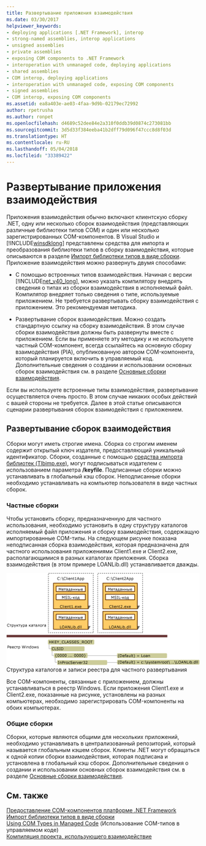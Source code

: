 ```yaml
---
title: Развертывание приложения взаимодействия
ms.date: 03/30/2017
helpviewer_keywords:
- deploying applications [.NET Framework], interop
- strong-named assemblies, interop applications
- unsigned assemblies
- private assemblies
- exposing COM components to .NET Framework
- interoperation with unmanaged code, deploying applications
- shared assemblies
- COM interop, deploying applications
- interoperation with unmanaged code, exposing COM components
- signed assemblies
- COM interop, exposing COM components
ms.assetid: ea8a403e-ae03-4faa-9d9b-02179ec72992
author: rpetrusha
ms.author: ronpet
ms.openlocfilehash: d4689c52dee84e2a310f0ddb39d0874c273081bb
ms.sourcegitcommit: 3d5d33f384eeba41b2dff79d096f47ccc8d8f03d
ms.translationtype: HT
ms.contentlocale: ru-RU
ms.lasthandoff: 05/04/2018
ms.locfileid: "33389422"
---
```

# <a name="deploying-an-interop-application"></a>Развертывание приложения взаимодействия
Приложения взаимодействия обычно включают клиентскую сборку .NET, одну или несколько сборок взаимодействия (представляющих различные библиотеки типов COM) и один или несколько зарегистрированных COM-компонентов. В Visual Studio и [!INCLUDE[winsdklong](../../../includes/winsdklong-md.md)] представлены средства для импорта и преобразования библиотеки типов в сборку взаимодействия, которые описываются в разделе [Импорт библиотеки типов в виде сборки](importing-a-type-library-as-an-assembly.md). Приложение взаимодействия можно развернуть двумя способами:  
  
-   С помощью встроенных типов взаимодействия. Начиная с версии [!INCLUDE[net_v40_long](../../../includes/net-v40-long-md.md)], можно указать компилятору внедрять сведения о типах из сборки взаимодействия в исполняемый файл. Компилятор внедряет только сведения о типе, используемые приложением. Не требуется развертывать сборку взаимодействия с приложением. Это рекомендуемая методика.  
  
-   Развертывание сборок взаимодействия. Можно создать стандартную ссылку на сборку взаимодействия. В этом случае сборки взаимодействия должны быть развернуты вместе с приложением. Если вы применяете эту методику и не используете частный COM-компонент, всегда ссылайтесь на основную сборку взаимодействия (PIA), опубликованную автором COM-компонента, который планируется включить в управляемый код. Дополнительные сведения о создании и использовании основных сборок взаимодействия см. в разделе [Основные сборки взаимодействия](https://msdn.microsoft.com/library/b977a8be-59a0-40a0-a806-b11ffba5c080(v=vs.100)).  
  
 Если вы используете встроенные типы взаимодействия, развертывание осуществляется очень просто. В этом случае никаких особых действий с вашей стороны не требуется. Далее в этой статье описываются сценарии развертывания сборок взаимодействия с приложением.  
  
## <a name="deploying-interop-assemblies"></a>Развертывание сборок взаимодействия  
 Сборки могут иметь строгие имена. Сборка со строгим именем содержит открытый ключ издателя, предоставляющий уникальный идентификатор. Сборки, созданные с помощью [средства импорта библиотек (Tlbimp.exe)](../tools/tlbimp-exe-type-library-importer.md), могут подписываться издателем с использованием параметра **/keyfile**. Подписанные сборки можно устанавливать в глобальный кэш сборок. Неподписанные сборки необходимо устанавливать на компьютер пользователя в виде частных сборок.  
  
### <a name="private-assemblies"></a>Частные сборки  
 Чтобы установить сборку, предназначенную для частного использования, необходимо установить в одну структуру каталогов исполняемый файл приложения и сборку взаимодействия, содержащую импортированные COM-типы. На следующем рисунке показана неподписанная сборка взаимодействия, которая предназначена для частного использования приложениями Client1.exe и Client2.exe, располагающимися в разных каталогах приложения. Сборка взаимодействия (в этом примере LOANLib.dll) устанавливается дважды.  
  
 ![Структура каталогов и реестр Windows](media/comdeployprivate.gif "comdeployprivate")  
Структура каталогов и записи реестра для частного развертывания  
  
 Все COM-компоненты, связанные с приложением, должны устанавливаться в реестр Windows. Если приложения Client1.exe и Client2.exe, показанные на рисунке, установлены на разных компьютерах, необходимо зарегистрировать COM-компоненты на обоих компьютерах.  
  
### <a name="shared-assemblies"></a>Общие сборки  
 Сборки, которые являются общими для нескольких приложений, необходимо устанавливать в централизованный репозиторий, который называется глобальным кэшем сборок. Клиенты .NET могут обращаться к одной копии сборки взаимодействия, которая подписана и установлена в глобальный кэш сборок. Дополнительные сведения о создании и использовании основных сборок взаимодействия см. в разделе [Основные сборки взаимодействия](https://msdn.microsoft.com/library/b977a8be-59a0-40a0-a806-b11ffba5c080(v=vs.100)).  
  
## <a name="see-also"></a>См. также  
 [Предоставление COM-компонентов платформе .NET Framework](exposing-com-components.md)  
 [Импорт библиотеки типов в виде сборки](importing-a-type-library-as-an-assembly.md)  
 [Using COM Types in Managed Code](https://msdn.microsoft.com/library/1a95a8ca-c8b8-4464-90b0-5ee1a1135b66(v=vs.100)) (Использование COM-типов в управляемом коде)  
 [Компиляция проекта, использующего взаимодействие](compiling-an-interop-project.md)
